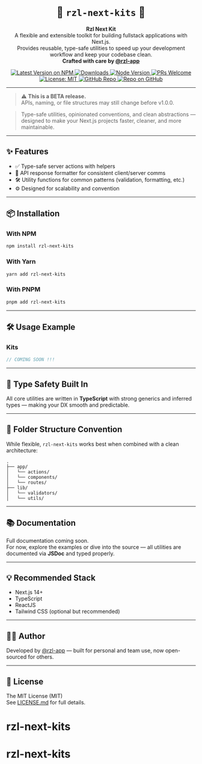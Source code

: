 <div align="center">
  <h1><strong>🧩 <code>rzl-next-kits</code> 🚀</strong></h1>
</div>

<p align="center">
  <strong>Rzl Next Kit</strong><br/>
  A flexible and extensible toolkit for building fullstack applications with Next.js.<br/>
  Provides reusable, type-safe utilities to speed up your development workflow and keep your codebase clean.<br/>
  <strong>Crafted with care by <a href="https://github.com/rzl-app">@rzl-app</a></strong>
</p>

<div align="center">
  <a href="https://npmjs.com/package/rzl-next-kits">
    <img src="https://img.shields.io/npm/v/rzl-next-kits?color=blue&style=flat-rounded" alt="Latest Version on NPM" />
  </a>
  <a href="https://npmjs.com/package/rzl-next-kits">
    <img src="https://img.shields.io/npm/dt/rzl-next-kits?style=flat-rounded" alt="Downloads" />
  </a>
  <a href="https://nodejs.org/en/">
    <img src="https://img.shields.io/badge/node-%3E%3D18.18.0-blue.svg?logo=node.js&style=flat-rounded" alt="Node Version" />
  </a>
  <a href="https://github.com/rzl-app/rzl-next-kits/blob/main/CONTRIBUTING.md">
    <img src="https://img.shields.io/badge/PRs-welcome-brightgreen.svg" alt="PRs Welcome" />
  </a>
  <a href="https://github.com/rzl-app/rzl-next-kits/blob/main/LICENSE.md">
    <img src="https://img.shields.io/badge/license-MIT-blue.svg" alt="License: MIT" />
  </a>
  <a href="https://github.com/rzl-app/rzl-next-kits">
    <img src="https://img.shields.io/badge/GitHub-rzl--app%2Frzl--next--kits-181717?logo=github" alt="GitHub Repo" />
  </a>
  <a href="https://github.com/rzl-app">
    <img src="https://img.shields.io/badge/Repo-on%20GitHub-181717?logo=github&style=flat-rounded" alt="Repo on GitHub" />
  </a>
</div>

---

> ⚠️ **This is a BETA release.**  
> APIs, naming, or file structures may still change before v1.0.0.

> Type-safe utilities, opinionated conventions, and clean abstractions — designed to make your Next.js projects faster, cleaner, and more maintainable.

---

## ✨ Features

- ✅ Type-safe server actions with helpers
- 🚀 API response formatter for consistent client/server comms
- 🛠️ Utility functions for common patterns (validation, formatting, etc.)
- ⚙️ Designed for scalability and convention

---

## 📦 Installation

### With NPM

```bash
npm install rzl-next-kits
```

### With Yarn

```bash
yarn add rzl-next-kits
```

### With PNPM

```bash
pnpm add rzl-next-kits
```

---

## 🛠️ Usage Example

### Kits

```ts
// COMING SOON !!!
```

---

## 🧪 Type Safety Built In

All core utilities are written in **TypeScript** with strong generics and inferred types — making your DX smooth and predictable.

---

## 🧱 Folder Structure Convention

While flexible, `rzl-next-kits` works best when combined with a clean architecture:

```
.
├── app/
│   └── actions/
│   └── components/
│   └── routes/
├── lib/
│   └── validators/
│   └── utils/
```

---

## 📚 Documentation

Full documentation coming soon.  
For now, explore the examples or dive into the source — all utilities are documented via **JSDoc** and typed properly.

---

## 💡 Recommended Stack

- Next.js 14+
- TypeScript
- ReactJS
- Tailwind CSS (optional but recommended)

---

## 🧑‍💻 Author

Developed by [@rzl-app](https://github.com/rzl-app) — built for personal and team use, now open-sourced for others.

---

## 🪪 License

The MIT License (MIT)  
See [LICENSE.md](https://github.com/rzl-app/rzl-next-kits/blob/main/LICENSE.md) for full details.
# rzl-next-kits
# rzl-next-kits
